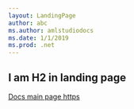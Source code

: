 ```yaml
---
layout: LandingPage
author: abc
ms.author: amlstudiodocs
ms.date: 1/1/2019
ms.prod: .net
---
```


## I am H2 in landing page 

[Docs main page https](https://docs.microsoft.com/en-us/)

